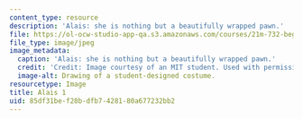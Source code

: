 ```yaml
---
content_type: resource
description: 'Alais: she is nothing but a beautifully wrapped pawn.'
file: https://ol-ocw-studio-app-qa.s3.amazonaws.com/courses/21m-732-beginning-costume-design-and-construction-fall-2008/85df31bef28bdfb7428180a677232bb2_alais1.jpg
file_type: image/jpeg
image_metadata:
  caption: 'Alais: she is nothing but a beautifully wrapped pawn.'
  credit: 'Credit: Image courtesy of an MIT student. Used with permission.'
  image-alt: Drawing of a student-designed costume.
resourcetype: Image
title: Alais 1
uid: 85df31be-f28b-dfb7-4281-80a677232bb2
---
```


